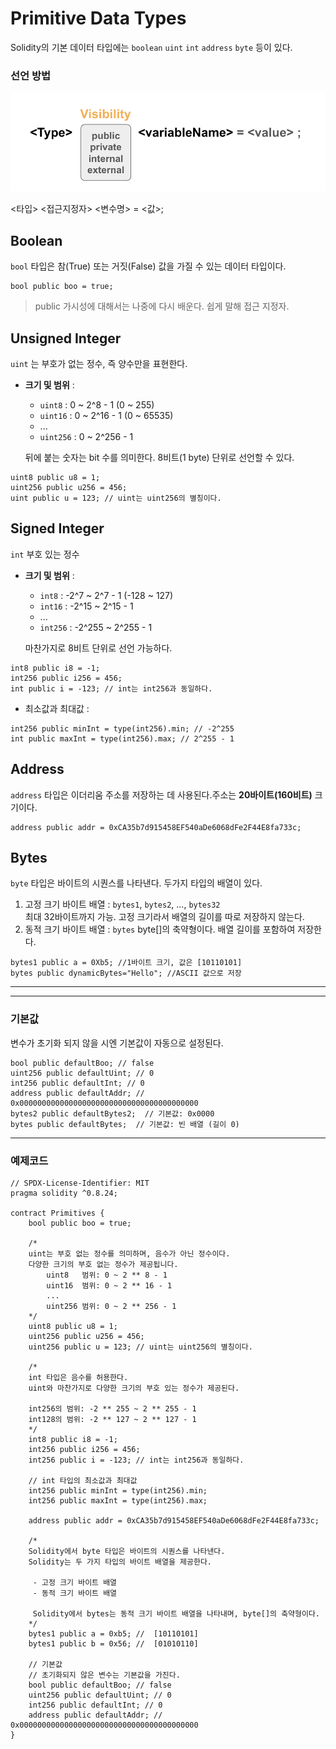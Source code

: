 # Primitive Data Types

Solidity의 기본 데이터 타입에는 `boolean` `uint` `int` `address` `byte` 등이 있다. 
### 선언 방법
![variable](../image/variable.png)

<타입> <접근지정자> <변수명> = <값>;
## Boolean 
`bool` 타입은 참(True) 또는 거짓(False) 값을 가질 수 있는 데이터 타입이다. 
```solidity
bool public boo = true;
```
> public 가시성에 대해서는 나중에 다시 배운다. 쉽게 말해 접근 지정자.

## Unsigned Integer
`uint` 는 부호가 없는 정수,  즉 양수만을 표현한다.

- **크기 및 범위** :  
    - `uint8` : 0 ~ 2^8 - 1 (0 ~ 255)
    - `uint16` : 0 ~ 2^16 - 1 (0 ~ 65535)
    - ...
    - `uint256` : 0 ~ 2^256 - 1 
    
    뒤에 붙는 숫자는 bit 수를 의미한다. 8비트(1 byte) 단위로 선언할 수 있다. 
```solidity
uint8 public u8 = 1;
uint256 public u256 = 456;
uint public u = 123; // uint는 uint256의 별칭이다.
```

## Signed Integer
`int` 부호 있는 정수
- **크기 및 범위** :  
    - `int8` : -2^7 ~ 2^7 - 1 (-128 ~ 127)
    - `int16` : -2^15 ~ 2^15 - 1
    - ...
    - `int256` : -2^255 ~ 2^255 - 1 

    마찬가지로 8비트 단위로 선언 가능하다. 
```solidity
int8 public i8 = -1;
int256 public i256 = 456;
int public i = -123; // int는 int256과 동일하다.
```

* 최소값과 최대값 :
``` solidity
int256 public minInt = type(int256).min; // -2^255
int public maxInt = type(int256).max; // 2^255 - 1
```

## Address
`address` 타입은 이더리움 주소를 저장하는 데 사용된다.주소는 **20바이트(160비트)** 크기이다.
```solidity
address public addr = 0xCA35b7d915458EF540aDe6068dFe2F44E8fa733c;
```

## Bytes
`byte` 타입은 바이트의 시퀀스를 나타낸다. 두가지 타입의 배열이 있다. 

1. 고정 크기 바이트 배열 : `bytes1`, `bytes2`, ..., `bytes32`  
최대 32바이트까지 가능. 고정 크기라서 배열의 길이를 따로 저장하지 않는다. 
2. 동적 크기 바이트 배열 : `bytes`
byte[]의 축약형이다. 배열 길이를 포함하여 저장한다. 
```solidity
bytes1 public a = 0Xb5; //1바이트 크기, 값은 [10110101]
bytes public dynamicBytes="Hello"; //ASCII 값으로 저장
```

---
---
### **기본값** 
변수가 초기화 되지 않을 시엔 기본값이 자동으로 설정된다. 
```solidity
bool public defaultBoo; // false
uint256 public defaultUint; // 0
int256 public defaultInt; // 0
address public defaultAddr; // 0x0000000000000000000000000000000000000000
bytes2 public defaultBytes2;  // 기본값: 0x0000
bytes public defaultBytes;  // 기본값: 빈 배열 (길이 0)
```

---

### 예제코드 
```solidity
// SPDX-License-Identifier: MIT
pragma solidity ^0.8.24;

contract Primitives {
    bool public boo = true;

    /*
    uint는 부호 없는 정수를 의미하며, 음수가 아닌 정수이다.
    다양한 크기의 부호 없는 정수가 제공됩니다.
        uint8   범위: 0 ~ 2 ** 8 - 1
        uint16  범위: 0 ~ 2 ** 16 - 1
        ...
        uint256 범위: 0 ~ 2 ** 256 - 1
    */
    uint8 public u8 = 1;
    uint256 public u256 = 456;
    uint256 public u = 123; // uint는 uint256의 별칭이다.

    /*
    int 타입은 음수를 허용한다.
    uint와 마찬가지로 다양한 크기의 부호 있는 정수가 제공된다.
    
    int256의 범위: -2 ** 255 ~ 2 ** 255 - 1
    int128의 범위: -2 ** 127 ~ 2 ** 127 - 1
    */
    int8 public i8 = -1;
    int256 public i256 = 456;
    int256 public i = -123; // int는 int256과 동일하다.

    // int 타입의 최소값과 최대값
    int256 public minInt = type(int256).min;
    int256 public maxInt = type(int256).max;

    address public addr = 0xCA35b7d915458EF540aDe6068dFe2F44E8fa733c;

    /*
    Solidity에서 byte 타입은 바이트의 시퀀스를 나타낸다.
    Solidity는 두 가지 타입의 바이트 배열을 제공한다.

     - 고정 크기 바이트 배열
     - 동적 크기 바이트 배열
     
     Solidity에서 bytes는 동적 크기 바이트 배열을 나타내며, byte[]의 축약형이다.
    */
    bytes1 public a = 0xb5; //  [10110101]
    bytes1 public b = 0x56; //  [01010110]

    // 기본값
    // 초기화되지 않은 변수는 기본값을 가진다.
    bool public defaultBoo; // false
    uint256 public defaultUint; // 0
    int256 public defaultInt; // 0
    address public defaultAddr; // 0x0000000000000000000000000000000000000000
}
```



